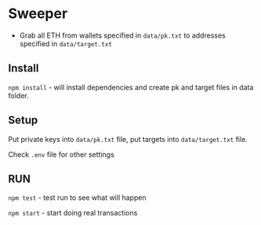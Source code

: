 # Sweeper

- Grab all ETH from wallets specified in `data/pk.txt` to addresses specified in `data/target.txt`

## Install

`npm install` - will install dependencies and create pk and target files in data folder.

## Setup

Put private keys into `data/pk.txt` file, put targets into `data/target.txt` file.

Check `.env` file for other settings


## RUN

`npm test` - test run to see what will happen

`npm start` - start doing real transactions 
